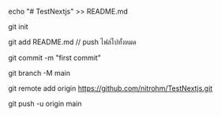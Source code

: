 echo "# TestNextjs" >> README.md

git init

git add README.md // push ไฟล์ไปทั้งหมด

git commit -m "first commit"

git branch -M main

git remote add origin https://github.com/nitrohm/TestNextjs.git

git push -u origin main
